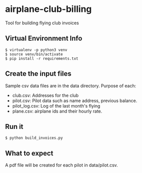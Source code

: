# airplane-club-billing
Tool for building flying club invoices


## Virtual Environment Info
```
$ virtualenv -p python3 venv
$ source venv/bin/activate
$ pip install -r requirements.txt
```

## Create the input files
Sample csv data files are in the data directory.
Purpose of each: 
 - club.csv: Addresses for the club
 - pilot.csv: Pilot data such as name address, previous balance. 
 - pilot_log.csv: Log of the last month's flying
 - plane.csv: airplane ids and their hourly rate. 

## Run it
```
$ python build_invoices.py
```

## What to expect
A pdf file will be created for each pilot in data/pilot.csv. 

